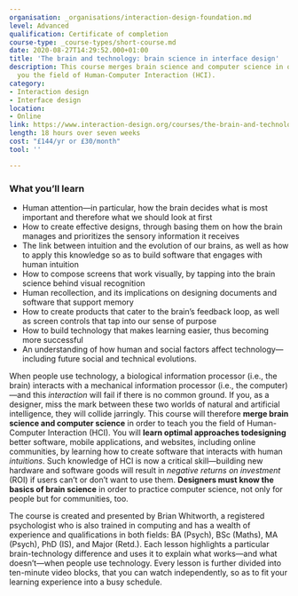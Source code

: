```yaml
---
organisation: _organisations/interaction-design-foundation.md
level: Advanced
qualification: Certificate of completion
course-type: _course-types/short-course.md
date: 2020-08-27T14:29:52.000+01:00
title: 'The brain and technology: brain science in interface design'
description: This course merges brain science and computer science in order to teach
  you the field of Human-Computer Interaction (HCI).
category:
- Interaction design
- Interface design
location:
- Online
link: https://www.interaction-design.org/courses/the-brain-and-technology-brain-science-in-interface-design
length: 18 hours over seven weeks
cost: "£144/yr or £30/month"
tool: ''

---
```

### What you’ll learn

* Human attention—in particular, how the brain decides what is most important and therefore what we should look at first
* How to create effective designs, through basing them on how the brain manages and prioritizes the sensory information it receives
* The link between intuition and the evolution of our brains, as well as how to apply this knowledge so as to build software that engages with human intuition
* How to compose screens that work visually, by tapping into the brain science behind visual recognition
* Human recollection, and its implications on designing documents and software that support memory
* How to create products that cater to the brain’s feedback loop, as well as screen controls that tap into our sense of purpose
* How to build technology that makes learning easier, thus becoming more successful
* An understanding of how human and social factors affect technology—including future social and technical evolutions.

When people use technology, a biological information processor (i.e., the brain) interacts with a mechanical information processor (i.e., the computer)—and this _interaction_ will fail if there is no common ground. If you, as a designer, miss the mark between these two worlds of natural and artificial intelligence, they will collide jarringly. This course will therefore **merge brain science and computer science** in order to teach you the field of Human-Computer Interaction (HCI). You will **learn optimal approaches todesigning** better software, mobile applications, and websites, including online communities, by learning how to create software that interacts with human _intuitions_. Such knowledge of HCI is now a critical skill—building new hardware and software goods will result in _negative returns on investment_ (ROI) if users can’t or don’t want to use them. **Designers must know the basics of brain science** in order to practice computer science, not only for people but for communities, too.

The course is created and presented by Brian Whitworth, a registered psychologist who is also trained in computing and has a wealth of experience and qualifications in both fields: BA (Psych), BSc (Maths), MA (Psych), PhD (IS), and Major (Retd.). Each lesson highlights a particular brain-technology difference and uses it to explain what works—and what doesn’t—when people use technology. Every lesson is further divided into ten-minute video blocks, that you can watch independently, so as to fit your learning experience into a busy schedule.